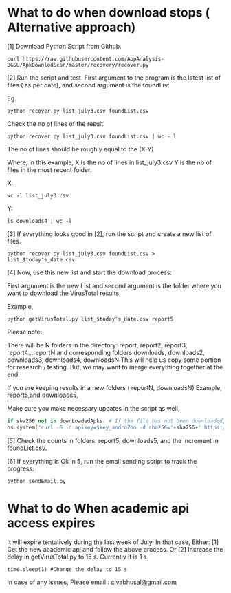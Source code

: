 # What to do when download stops ( Alternative approach)

[1] Download Python Script from Github. 

```
curl https://raw.githubusercontent.com/AppAnalysis-BGSU/ApkDownlodScan/master/recovery/recover.py
```
[2] Run the script and test. First argument to the program is the latest list of files ( as per date), and second argument is the foundList.

Eg. 
```
python recover.py list_july3.csv foundList.csv

```
Check the no of lines of the result:

```
python recover.py list_july3.csv foundList.csv | wc - l

```
The no of lines should be roughly equal to the (X-Y)

Where, in this example,  X is the no of lines in list_july3.csv
Y is the no of files in the most recent folder. 

X: 
```
wc -l list_july3.csv
```

Y:
```
ls downloads4 | wc -l
```

[3] If everything looks good in [2], run the script and create a new list of files. 

```
python recover.py list_july3.csv foundList.csv > list_$today's_date.csv

```

[4] Now, use this new list and start the download process:

First argument is the new List and second argument is the folder where you want to download the VirusTotal results.

Example, 
```
python getVirusTotal.py list_$today's_date.csv report5
```

Please note:

There will be  N folders in the directory: report, report2, report3, report4...reportN 
and corresponding folders downloads, downloads2, downloads3, downloads4, downloadsN This will help us copy some portion for research / testing. 
But, we may want to merge everything together at the end. 

If you are keeping results in a new folders ( reportN, downloadsN)
Example, report5,and downloads5,  

Make sure you make necessary updates in the script as well, 

```python
if sha256 not in downLoadedApks: # If the file has not been downloaded, download it. # Get the API key from Androzoo. 
os.system('curl -G -d apikey=$key_androZoo -d sha256='+sha256+' https://androzoo.uni.lu/api/download -o downloads/'+sha256+'.apk') #Modify this line. 
```

[5] Check the counts in folders: report5, downloads5, and the increment in foundList.csv. 

[6] If everything is Ok in 5, run the email sending script to track the progress:

```
python sendEmail.py
```

# What to do When academic api access expires 
It will expire tentatively during the last week of July. In that case, 
Either:
[1] Get the new academic api and follow the above process. 
Or 
[2] Increase the delay in getVirusTotal.py to 15 s. Currently it is 1 s. 

```
time.sleep(1) #Change the delay to 15 s 
```



In case of any issues, Please email : civabhusal@gmail.com







